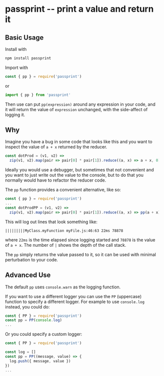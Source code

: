 # passprint -- print a value and return it

## Basic Usage

Install with

```sh
npm install passprint
```

Import with

```js
const { pp } = require('passprint')
```

or

```js
import { pp } from 'passprint'
```

Then use can put `pp(expression)` around any expression in your code, and it will return the value of `expression` unchanged, with the side-affect of logging it.

## Why

Imagine you have a bug in some code that looks like this and you want to inspect the value of `a + x` returned by the reducer.

```js
const dotProd = (v1, v2) =>
  zip(v1, v2).map(pair => pair[0] * pair[1]).reduce((a, x) => a + x, 0)
```

Ideally you would use a debugger, but sometimes that not convenient and you want to just write out the value to the console, but to do that you normally would have to refactor the reducer code.

The `pp` function provides a convenient alternative, like so:

```js
const { pp } = require('passprint')
...
const dotProdPP = (v1, v2) =>
  zip(v1, v2).map(pair => pair[0] * pair[1]).reduce((a, x) => pp(a + x), 0)
```

This will log out lines that look something like:

```
|||||||||MyClass.myFunction myFile.js:46:63 22ms 78878
```

where `22ms` is the time elapsed since logging started and `78878` is the value of `a + x`.  The number of `|` shows the depth of the call stack.

The `pp` simply returns the value passed to it, so it can be used with minimal perturbation to your code.

## Advanced Use

The default `pp` uses `console.warn` as the logging function.

If you want to use a different logger you can use the `PP` (uppercase) function to specify a different logger.  For example to use `console.log` instead, you could do:

```js
const { PP } = require('passprint')
const pp = PP(console.log)
...
```

Or you could specify a custom logger:

```js
const { PP } = require('passprint')

const log = []
const pp = PP((message, value) => {
  log.push({ message, value })
})
...
```
